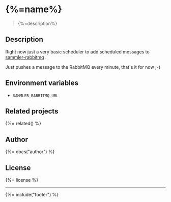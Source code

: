 # {%=name%}
> {%=description%}

## Description

Right now just a very basic scheduler to add scheduled messages to [sammler-rabbitmq](https://github.com/sammler/sammler-rabbitmq) .

Just pushes a message to the RabbitMQ every minute, that's it for now ;-)

## Environment variables

- `SAMMLER_RABBITMQ_URL`

## Related projects
{%= related() %}

## Author
{%= docs("author") %}

## License
{%= license %}

***

{%= include("footer") %}

